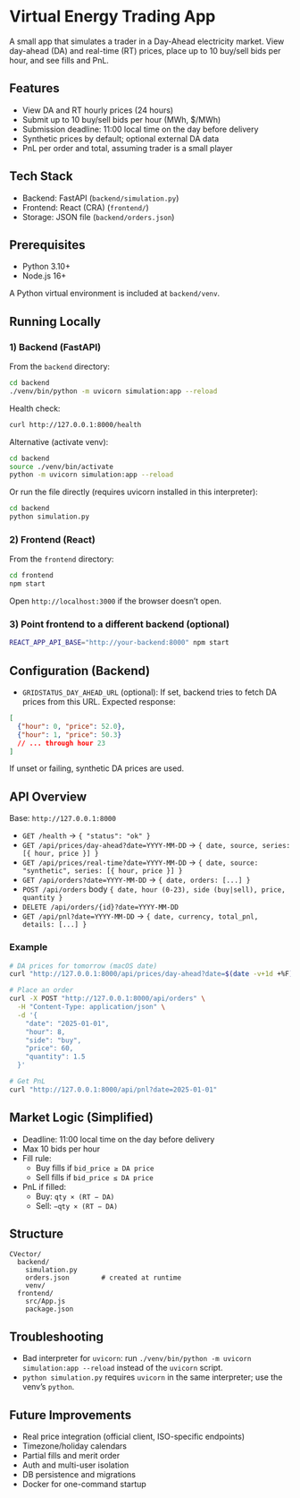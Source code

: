 # Virtual Energy Trading App

A small app that simulates a trader in a Day-Ahead electricity market. View day-ahead (DA) and real-time (RT) prices, place up to 10 buy/sell bids per hour, and see fills and PnL.

## Features
- View DA and RT hourly prices (24 hours)
- Submit up to 10 buy/sell bids per hour (MWh, $/MWh)
- Submission deadline: 11:00 local time on the day before delivery
- Synthetic prices by default; optional external DA data
- PnL per order and total, assuming trader is a small player

## Tech Stack
- Backend: FastAPI (`backend/simulation.py`)
- Frontend: React (CRA) (`frontend/`)
- Storage: JSON file (`backend/orders.json`)

## Prerequisites
- Python 3.10+
- Node.js 16+

A Python virtual environment is included at `backend/venv`.

## Running Locally
### 1) Backend (FastAPI)
From the `backend` directory:
```bash
cd backend
./venv/bin/python -m uvicorn simulation:app --reload
```
Health check:
```bash
curl http://127.0.0.1:8000/health
```
Alternative (activate venv):
```bash
cd backend
source ./venv/bin/activate
python -m uvicorn simulation:app --reload
```
Or run the file directly (requires uvicorn installed in this interpreter):
```bash
cd backend
python simulation.py
```

### 2) Frontend (React)
From the `frontend` directory:
```bash
cd frontend
npm start
```
Open `http://localhost:3000` if the browser doesn’t open.

### 3) Point frontend to a different backend (optional)
```bash
REACT_APP_API_BASE="http://your-backend:8000" npm start
```

## Configuration (Backend)
- `GRIDSTATUS_DAY_AHEAD_URL` (optional): If set, backend tries to fetch DA prices from this URL. Expected response:
```json
[
  {"hour": 0, "price": 52.0},
  {"hour": 1, "price": 50.3}
  // ... through hour 23
]
```
If unset or failing, synthetic DA prices are used.

## API Overview
Base: `http://127.0.0.1:8000`

- `GET /health` → `{ "status": "ok" }`
- `GET /api/prices/day-ahead?date=YYYY-MM-DD` → `{ date, source, series: [{ hour, price }] }`
- `GET /api/prices/real-time?date=YYYY-MM-DD` → `{ date, source: "synthetic", series: [{ hour, price }] }`
- `GET /api/orders?date=YYYY-MM-DD` → `{ date, orders: [...] }`
- `POST /api/orders` body `{ date, hour (0-23), side (buy|sell), price, quantity }`
- `DELETE /api/orders/{id}?date=YYYY-MM-DD`
- `GET /api/pnl?date=YYYY-MM-DD` → `{ date, currency, total_pnl, details: [...] }`

### Example
```bash
# DA prices for tomorrow (macOS date)
curl "http://127.0.0.1:8000/api/prices/day-ahead?date=$(date -v+1d +%F)"

# Place an order
curl -X POST "http://127.0.0.1:8000/api/orders" \
  -H "Content-Type: application/json" \
  -d '{
    "date": "2025-01-01",
    "hour": 8,
    "side": "buy",
    "price": 60,
    "quantity": 1.5
  }'

# Get PnL
curl "http://127.0.0.1:8000/api/pnl?date=2025-01-01"
```

## Market Logic (Simplified)
- Deadline: 11:00 local time on the day before delivery
- Max 10 bids per hour
- Fill rule:
  - Buy fills if `bid_price ≥ DA price`
  - Sell fills if `bid_price ≤ DA price`
- PnL if filled:
  - Buy: `qty × (RT − DA)`
  - Sell: `−qty × (RT − DA)`

## Structure
```
CVector/
  backend/
    simulation.py
    orders.json        # created at runtime
    venv/
  frontend/
    src/App.js
    package.json
```

## Troubleshooting
- Bad interpreter for `uvicorn`: run `./venv/bin/python -m uvicorn simulation:app --reload` instead of the `uvicorn` script.
- `python simulation.py` requires `uvicorn` in the same interpreter; use the venv’s `python`.

## Future Improvements
- Real price integration (official client, ISO-specific endpoints)
- Timezone/holiday calendars
- Partial fills and merit order
- Auth and multi-user isolation
- DB persistence and migrations
- Docker for one-command startup
